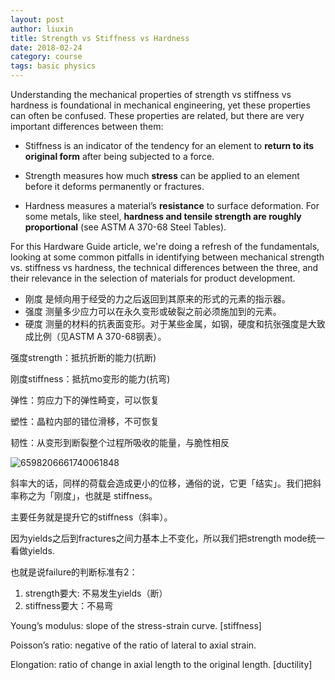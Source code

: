 ```yaml
---
layout: post
author: liuxin
title: Strength vs Stiffness vs Hardness 
date: 2018-02-24
category: course
tags: basic physics
---
```


Understanding the mechanical properties of strength vs stiffness vs hardness is foundational in mechanical engineering, yet these properties can often be confused. These properties are related, but there are very important differences between them:

- Stiffness is an indicator of the tendency for an element to **return to its original form** after being subjected to a force.

- Strength measures how much **stress** can be applied to an element before it deforms permanently or fractures.

- Hardness measures a material’s **resistance** to surface deformation. For some metals, like steel, **hardness and tensile strength are roughly proportional** (see ASTM A 370-68 Steel Tables).

For this Hardware Guide article, we're doing a refresh of the fundamentals, looking at some common pitfalls in identifying between mechanical strength vs. stiffness vs hardness, the technical differences between the three, and their relevance in the selection of materials for product development.

- 刚度 是倾向用于经受的力之后返回到其原来的形式的元素的指示器。
- 强度 测量多少应力可以在永久变形或破裂之前必须施加到的元素。
- 硬度 测量的材料的抗表面变形。对于某些金属，如钢，硬度和抗张强度是大致成比例（见ASTM A 370-68钢表）。

强度strength：抵抗折断的能力(抗断)

刚度stiffness：抵抗mo变形的能力(抗弯)

弹性：剪应力下的弹性畸变，可以恢复

塑性：晶粒内部的错位滑移，不可恢复

韧性：从变形到断裂整个过程所吸收的能量，与脆性相反

![6598206661740061848](https://i.imgur.com/j5fp9XF.png)

斜率大的话，同样的荷载会造成更小的位移，通俗的说，它更「结实」。我们把斜率称之为「刚度」，也就是 stiffness。

主要任务就是提升它的stiffness（斜率）。

因为yields之后到fractures之间力基本上不变化，所以我们把strength mode统一看做yields.

也就是说failure的判断标准有2：
1. strength要大: 不易发生yields（断）
2. stiffness要大：不易弯

Young’s modulus: slope of the stress-strain curve. [stiffness]

Poisson’s ratio: negative of the ratio of lateral to axial strain.

Elongation: ratio of change in axial length to the original length. [ductility]


